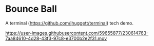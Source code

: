 # Bounce Ball

A terminal (https://github.com/jhuggett/terminal) tech demo.



https://user-images.githubusercontent.com/59655877/230614763-7aa84610-4d28-43f3-97c8-e3700b2e2f31.mov

